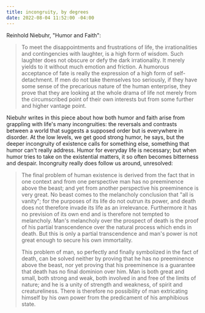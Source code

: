 ```yaml
---
title: incongruity, by degrees
date: 2022-08-04 11:52:00 -04:00
---
```


Reinhold Niebuhr, "Humor and Faith":

>To meet the disappointments and frustrations of life, the irrationalities and contingencies with laughter, is a high form of wisdom. Such laughter does not obscure or defy the dark irrationality. It merely yields to it without much emotion and friction. A humorous acceptance of fate is really the expression of a high form of self-detachment. If men do not take themselves too seriously, if they have some sense of the precarious nature of the human enterprise, they prove that they are looking at the whole drama of life not merely from the circumscribed point of their own interests but from some further and higher vantage point.

Niebuhr writes in this piece about how both humor and faith arise from grappling with life's many incongruities: the reversals and contrasts between a world that suggests a supposed order but is everywhere in disorder. At the low levels, we get good strong humor, he says, but the deeper incongruity of existence calls for something else, something that humor can't really address. Humor for everyday life is necessary; but when humor tries to take on the existential matters, it so often becomes bitterness and despair. Incongruity really does follow us around, unresolved:

>The final problem of human existence is derived from the fact that in one context and from one perspective man has no preeminence above the beast; and yet from another perspective his preeminence is very great. No beast comes to the melancholy conclusion that "all is vanity"; for the purposes of its life do not outrun its power, and death does not therefore invade its life as an irrelevance. Furthermore it has no prevision of its own end and is therefore not tempted to melancholy. Man's melancholy over the prospect of death is the proof of his partial transcendence over the natural process which ends in death. But this is only a partial transcendence and man's power is not great enough to secure his own immortality.
>
>This problem of man, so perfectly and finally symbolized in the fact of death, can be solved neither by proving that he has no preeminence above the beast, nor yet proving that his preeminence is a guarantee that death has no final dominion over him. Man is both great and small, both strong and weak, both involved in and free of the limits of nature; and he is a unity of strength and weakness, of spirit and creatureliness. There is therefore no possibility of man extricating himself by his own power from the predicament of his amphibious state.


